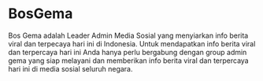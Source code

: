 # BosGema
Bos Gema adalah Leader Admin Media Sosial yang menyiarkan info berita viral dan terpecaya hari ini di Indonesia. Untuk mendapatkan info berita viral dan terpercaya hari ini Anda hanya perlu bergabung dengan group admin gema yang siap melayani dan memberikan info berita viral dan terpercaya hari ini di media sosial seluruh negara.

